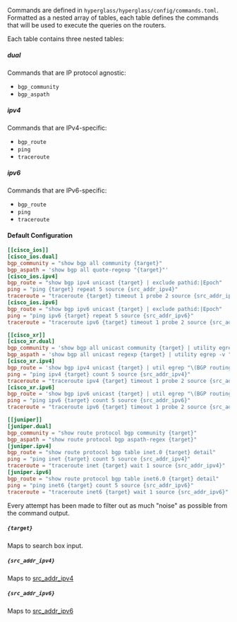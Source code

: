 Commands are defined in `hyperglass/hyperglass/config/commands.toml`. Formatted as a nested array of tables, each table defines the commands that will be used to execute the queries on the routers.

Each table contains three nested tables:

##### dual

Commands that are IP protocol agnostic:

- `bgp_community`
- `bgp_aspath`

##### ipv4

Commands that are IPv4-specific:

- `bgp_route`
- `ping`
- `traceroute`

##### ipv6

Commands that are IPv6-specific:

- `bgp_route`
- `ping`
- `traceroute`

#### Default Configuration

```toml
[[cisco_ios]]
[cisco_ios.dual]
bgp_community = "show bgp all community {target}"
bgp_aspath = 'show bgp all quote-regexp "{target}"'
[cisco_ios.ipv4]
bgp_route = "show bgp ipv4 unicast {target} | exclude pathid:|Epoch"
ping = "ping {target} repeat 5 source {src_addr_ipv4}"
traceroute = "traceroute {target} timeout 1 probe 2 source {src_addr_ipv4}"
[cisco_ios.ipv6]
bgp_route = "show bgp ipv6 unicast {target} | exclude pathid:|Epoch"
ping = "ping ipv6 {target} repeat 5 source {src_addr_ipv6}"
traceroute = "traceroute ipv6 {target} timeout 1 probe 2 source {src_addr_ipv6}"

[[cisco_xr]]
[cisco_xr.dual]
bgp_community = 'show bgp all unicast community {target} | utility egrep -v "\(BGP |Table |Non-stop\)"'
bgp_aspath = 'show bgp all unicast regexp {target} | utility egrep -v "\(BGP |Table |Non-stop\)"'
[cisco_xr.ipv4]
bgp_route = 'show bgp ipv4 unicast {target} | util egrep "\(BGP routing table entry|Path \#|aggregated by|Origin |Community:|validity| from \)"'
ping = "ping ipv4 {target} count 5 source {src_addr_ipv4}"
traceroute = "traceroute ipv4 {target} timeout 1 probe 2 source {src_addr_ipv4}"
[cisco_xr.ipv6]
bgp_route = 'show bgp ipv6 unicast {target} | util egrep "\(BGP routing table entry|Path \#|aggregated by|Origin |Community:|validity| from \)"'
ping = "ping ipv6 {target} count 5 source {src_addr_ipv6}"
traceroute = "traceroute ipv6 {target} timeout 1 probe 2 source {src_addr_ipv6}"

[[juniper]]
[juniper.dual]
bgp_community = "show route protocol bgp community {target}"
bgp_aspath = "show route protocol bgp aspath-regex {target}"
[juniper.ipv4]
bgp_route = "show route protocol bgp table inet.0 {target} detail"
ping = "ping inet {target} count 5 source {src_addr_ipv4}"
traceroute = "traceroute inet {target} wait 1 source {src_addr_ipv4}"
[juniper.ipv6]
bgp_route = "show route protocol bgp table inet6.0 {target} detail"
ping = "ping inet6 {target} count 5 source {src_addr_ipv6}"
traceroute = "traceroute inet6 {target} wait 1 source {src_addr_ipv6}"
```

Every attempt has been made to filter out as much "noise" as possible from the command output.

##### `{target}`

Maps to search box input.

##### `{src_addr_ipv4}`

Maps to [src_addr_ipv4](configuration/devices.md/#src_addr_ipv4)

##### `{src_addr_ipv6}`

Maps to [src_addr_ipv6](configuration/devices.md/#src_addr_ipv6)
